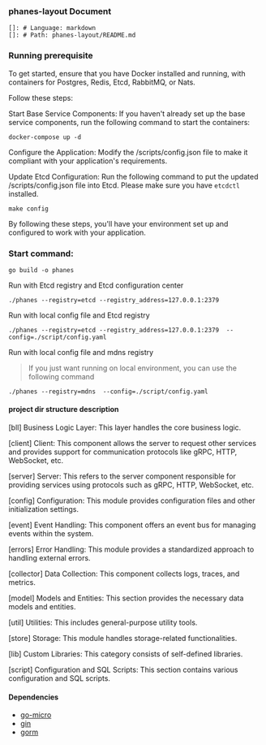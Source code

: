 ### phanes-layout Document
    
    []: # Language: markdown
    []: # Path: phanes-layout/README.md

### Running prerequisite
To get started, ensure that you have Docker installed and running, with containers for Postgres, Redis, Etcd, RabbitMQ, or Nats.

Follow these steps:

Start Base Service Components: If you haven't already set up the base service components, run the following command to start the containers:
```shell
docker-compose up -d
```
Configure the Application: Modify the /scripts/config.json file to make it compliant with your application's requirements.

Update Etcd Configuration: Run the following command to put the updated /scripts/config.json file into Etcd. Please make sure you have `etcdctl` installed.

```shell
make config
```

By following these steps, you'll have your environment set up and configured to work with your application.


### Start command:

```shell
go build -o phanes 
```

Run with Etcd registry and Etcd configuration center
```shell
./phanes --registry=etcd --registry_address=127.0.0.1:2379 
```

Run with local config file and Etcd registry
```shell
./phanes --registry=etcd --registry_address=127.0.0.1:2379  --config=./script/config.yaml
```

Run with local config file and mdns registry
> If you just want running on local environment, you can use the following command
```shell
./phanes --registry=mdns  --config=./script/config.yaml
```

#### project dir structure description
[bll] Business Logic Layer: This layer handles the core business logic.

[client] Client: This component allows the server to request other services and provides support for communication protocols like gRPC, HTTP, WebSocket, etc.

[server] Server: This refers to the server component responsible for providing services using protocols such as gRPC, HTTP, WebSocket, etc.

[config] Configuration: This module provides configuration files and other initialization settings.

[event] Event Handling: This component offers an event bus for managing events within the system.

[errors] Error Handling: This module provides a standardized approach to handling external errors.

[collector] Data Collection: This component collects logs, traces, and metrics.

[model] Models and Entities: This section provides the necessary data models and entities.

[util] Utilities: This includes general-purpose utility tools.

[store] Storage: This module handles storage-related functionalities.

[lib] Custom Libraries: This category consists of self-defined libraries.

[script] Configuration and SQL Scripts: This section contains various configuration and SQL scripts.

#### Dependencies
- [go-micro](https://github.com/asim/go-micro)
- [gin](https://github.com/gin-gonic/gin)
- [gorm](https://github.com/go-gorm/gorm)

